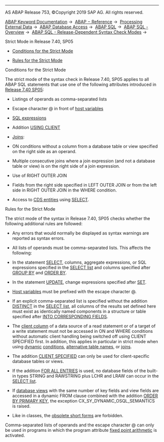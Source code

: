   

* * *

AS ABAP Release 753, ©Copyright 2019 SAP AG. All rights reserved.

[ABAP Keyword Documentation](javascript:call_link\('abenabap.htm'\)) →  [ABAP − Reference](javascript:call_link\('abenabap_reference.htm'\)) →  [Processing External Data](javascript:call_link\('abenabap_language_external_data.htm'\)) →  [ABAP Database Access](javascript:call_link\('abenabap_sql.htm'\)) →  [ABAP SQL](javascript:call_link\('abenopensql.htm'\)) →  [ABAP SQL - Overview](javascript:call_link\('abenopen_sql_oview.htm'\)) →  [ABAP SQL - Release-Dependent Syntax Check Modes](javascript:call_link\('abenopensql_strict_modes.htm'\)) → 

Strict Mode in Release 7.40, SP05

-   [Conditions for the Strict Mode](#@@ITOC@@ABENOPENSQL_STRICT_MODE_740_SP05_1)

-   [Rules for the Strict Mode](#@@ITOC@@ABENOPENSQL_STRICT_MODE_740_SP05_2)

Conditions for the Strict Mode

The strict mode of the syntax check in Release 7.40, SP05 applies to all ABAP SQL statements that use one of the following attributes introduced in [Release 7.40 SP05](javascript:call_link\('abennews-740_sp05-open_sql.htm'\)):

-   Listings of operands as comma-separated lists

-   Escape character @ in front of [host variables](javascript:call_link\('abenopen_sql_host_variables.htm'\))

-   [SQL expressions](javascript:call_link\('abapsql_expr.htm'\))

-   Addition [USING CLIENT](javascript:call_link\('abapselect_client.htm'\))

-   [Joins](javascript:call_link\('abapselect_join.htm'\)):

-   ON conditions without a column from a database table or view specified on the right side as an operand.

-   Multiple consecutive joins where a join expression (and not a database table or view) is on the right side of a join expression.

-   Use of RIGHT OUTER JOIN

-   Fields from the right side specified in LEFT OUTER JOIN or from the left side in RIGHT OUTER JOIN in the WHERE condition.

-   Access to [CDS entities](javascript:call_link\('abencds_entity_glosry.htm'\) "Glossary Entry") using [SELECT](javascript:call_link\('abapselect.htm'\)).

Rules for the Strict Mode

The strict mode of the syntax in Release 7.40, SP05 checks whether the following additional rules are followed:

-   Any errors that would normally be displayed as syntax warnings are reported as syntax errors.

-   All lists of operands must be comma-separated lists. This affects the following:

-   In the statement [SELECT](javascript:call_link\('abapselect.htm'\)), columns, aggregate expressions, or SQL expressions specified in the [SELECT list](javascript:call_link\('abapselect_list.htm'\)) and columns specified after [GROUP BY](javascript:call_link\('abapgroupby_clause.htm'\)) and [ORDER BY](javascript:call_link\('abaporderby_clause.htm'\)).

-   In the statement [UPDATE](javascript:call_link\('abapupdate.htm'\)), change expressions specified after [SET](javascript:call_link\('abapupdate_source.htm'\)).

-   [Host variables](javascript:call_link\('abenopen_sql_host_variables.htm'\)) must be prefixed with the escape character @.

-   If an explicit comma-separated list is specified without the addition [DISTINCT](javascript:call_link\('abapselect_clause.htm'\)) in the [SELECT list](javascript:call_link\('abapselect_list.htm'\)), all columns of the results set defined here must exist as identically named components in a structure or table specified after [INTO CORRESPONDING FIELDS](javascript:call_link\('abapinto_clause.htm'\)).

-   The [client column](javascript:call_link\('abenclient_column_glosry.htm'\) "Glossary Entry") of a data source of a read statement or of a target of a write statement must not be accessed in ON and WHERE conditions without automatic client handling being switched off using CLIENT SPECIFIED first. In addition, this applies in particular in strict mode when using [dynamic](javascript:call_link\('abenwhere_logexp_dynamic.htm'\)) [conditions](javascript:call_link\('abenwhere_logexp.htm'\)), [alternative table names](javascript:call_link\('abapfrom_clause.htm'\)), or [joins](javascript:call_link\('abapselect_join.htm'\)).

-   The addition [CLIENT SPECIFIED](javascript:call_link\('abapselect_client.htm'\)) can only be used for client-specific database tables or views.

-   If the addition [FOR ALL ENTRIES](javascript:call_link\('abenwhere_logexp_itab.htm'\)) is used, no database fields of the built-in types STRING and RAWSTRING plus LCHR and LRAW can occur in the [SELECT list](javascript:call_link\('abapselect_list.htm'\)).

-   If [database views](javascript:call_link\('abendatabase_view_glosry.htm'\) "Glossary Entry") with the same number of key fields and view fields are accessed in a dynamic FROM clause combined with the addition [ORDER BY PRIMARY KEY](javascript:call_link\('abaporderby_clause.htm'\)), the exception CX\_SY\_DYNAMIC\_OSQL\_SEMANTICS is raised.

-   Like in classes, the [obsolete short forms](javascript:call_link\('abenopen_sql_obsolete.htm'\)) are forbidden.

Comma-separated lists of operands and the escape character @ can only be used in programs in which the program attribute [fixed point arithmetic](javascript:call_link\('abenfixed_point_arithmetic_glosry.htm'\) "Glossary Entry") is activated.